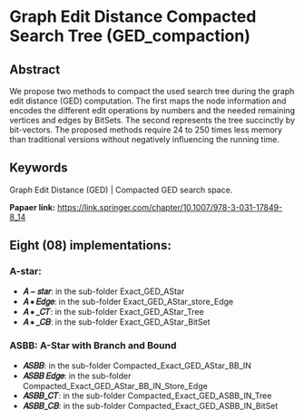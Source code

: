 # Graph Edit Distance Compacted Search Tree (GED_compaction)
 
## Abstract
We propose two methods to compact the used search tree during the graph edit distance (GED) computation. The first maps the node information and encodes the different edit operations by numbers and the needed remaining vertices and edges by BitSets. The second represents the tree succinctly by bit-vectors. The proposed methods require 24 to 250 times less memory than traditional versions without negatively influencing the running time.

## Keywords
Graph Edit Distance (GED) | Compacted GED search space.
 
**Papaer link:** https://link.springer.com/chapter/10.1007/978-3-031-17849-8_14

## Eight (08) implementations:
### A-star:
* **𝐴 − 𝑠𝑡𝑎𝑟**: in the sub-folder Exact_GED_AStar
* **𝐴 ∗ 𝐸𝑑𝑔𝑒**: in the sub-folder Exact_GED_AStar_store_Edge
* **𝐴 ∗ _𝐶𝑇**: in the sub-folder Exact_GED_AStar_Tree
* **𝐴 ∗ _𝐶𝐵**: in the sub-folder Exact_GED_AStar_BitSet
### ASBB: A-Star with Branch and Bound
* **𝐴𝑆𝐵𝐵**: in the sub-folder Compacted_Exact_GED_AStar_BB_IN
* **𝐴𝑆𝐵𝐵 𝐸𝑑𝑔𝑒**: in the sub-folder Compacted_Exact_GED_AStar_BB_IN_Store_Edge 
* **𝐴𝑆𝐵𝐵_𝐶𝑇**: in the sub-folder Compacted_Exact_GED_ASBB_IN_Tree
* **𝐴𝑆𝐵𝐵_𝐶𝐵**: in the sub-folder Compacted_Exact_GED_ASBB_IN_BitSet
